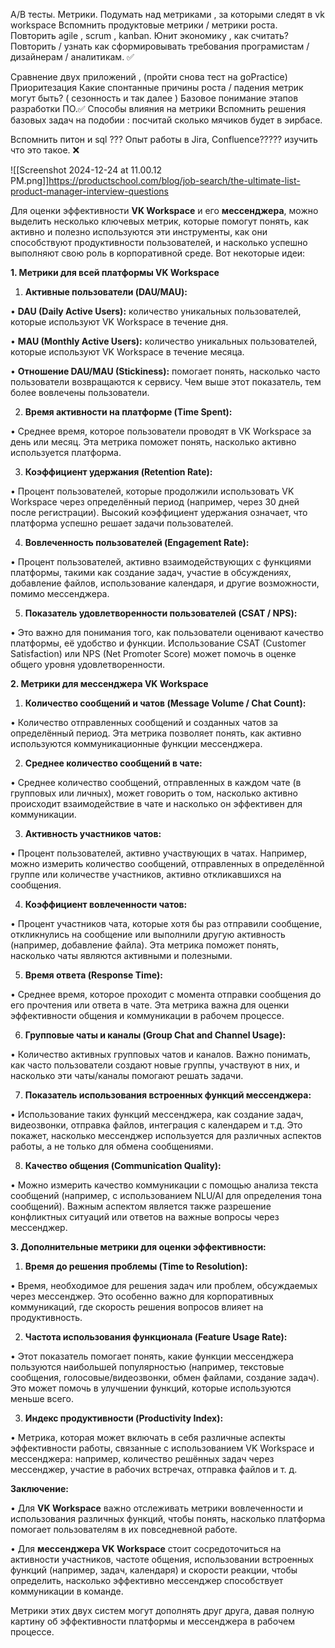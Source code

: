 A/B тесты. 
Метрики. Подумать над метриками , за которыми следят в vk workspace
Вспомнить продуктовые метрики / метрики роста. 
Повторить agile , scrum , kanban. 
Юнит экономику , как считать? 
Повторить / узнать как сформировывать требования програмистам / дизайнерам / аналитикам. ✅

Сравнение двух приложений , (пройти снова тест на goPractice)
Приоритезация 
Какие спонтанные причины роста / падения метрик могут быть? ( сезонность и так далее )
Базовое понимание этапов разработки ПО.✅
Способы влияния на метрики
Вспомнить решения базовых задач на подобии : посчитай сколько мячиков будет в эирбасе. 

Вспомнить питон и sql ???
Опыт работы в Jira, Confluence????? изучить что это такое. ❌

![[Screenshot 2024-12-24 at 11.00.12 PM.png]]https://productschool.com/blog/job-search/the-ultimate-list-product-manager-interview-questions




Для оценки эффективности **VK Workspace** и его **мессенджера**, можно выделить несколько ключевых метрик, которые помогут понять, как активно и полезно используются эти инструменты, как они способствуют продуктивности пользователей, и насколько успешно выполняют свою роль в корпоративной среде. Вот некоторые идеи:

  

**1. Метрики для всей платформы VK Workspace**

1. **Активные пользователи (DAU/MAU):**

• **DAU (Daily Active Users):** количество уникальных пользователей, которые используют VK Workspace в течение дня.

• **MAU (Monthly Active Users):** количество уникальных пользователей, которые используют VK Workspace в течение месяца.

• **Отношение DAU/MAU (Stickiness):** помогает понять, насколько часто пользователи возвращаются к сервису. Чем выше этот показатель, тем более вовлечены пользователи.

2. **Время активности на платформе (Time Spent):**

• Среднее время, которое пользователи проводят в VK Workspace за день или месяц. Эта метрика поможет понять, насколько активно используется платформа.

3. **Коэффициент удержания (Retention Rate):**

• Процент пользователей, которые продолжили использовать VK Workspace через определённый период (например, через 30 дней после регистрации). Высокий коэффициент удержания означает, что платформа успешно решает задачи пользователей.

4. **Вовлеченность пользователей (Engagement Rate):**

• Процент пользователей, активно взаимодействующих с функциями платформы, такими как создание задач, участие в обсуждениях, добавление файлов, использование календаря, и другие возможности, помимо мессенджера.

5. **Показатель удовлетворенности пользователей (CSAT / NPS):**

• Это важно для понимания того, как пользователи оценивают качество платформы, её удобство и функции. Использование CSAT (Customer Satisfaction) или NPS (Net Promoter Score) может помочь в оценке общего уровня удовлетворенности.

  

**2. Метрики для мессенджера VK Workspace**

1. **Количество сообщений и чатов (Message Volume / Chat Count):**

• Количество отправленных сообщений и созданных чатов за определённый период. Эта метрика позволяет понять, как активно используются коммуникационные функции мессенджера.

2. **Среднее количество сообщений в чате:**

• Среднее количество сообщений, отправленных в каждом чате (в групповых или личных), может говорить о том, насколько активно происходит взаимодействие в чате и насколько он эффективен для коммуникации.

3. **Активность участников чатов:**

• Процент пользователей, активно участвующих в чатах. Например, можно измерить количество сообщений, отправленных в определённой группе или количестве участников, активно откликавшихся на сообщения.

4. **Коэффициент вовлеченности чатов:**

• Процент участников чата, которые хотя бы раз отправили сообщение, откликнулись на сообщение или выполнили другую активность (например, добавление файла). Эта метрика поможет понять, насколько чаты являются активными и полезными.

5. **Время ответа (Response Time):**

• Среднее время, которое проходит с момента отправки сообщения до его прочтения или ответа в чате. Эта метрика важна для оценки эффективности общения и коммуникации в рабочем процессе.

6. **Групповые чаты и каналы (Group Chat and Channel Usage):**

• Количество активных групповых чатов и каналов. Важно понимать, как часто пользователи создают новые группы, участвуют в них, и насколько эти чаты/каналы помогают решать задачи.

7. **Показатель использования встроенных функций мессенджера:**

• Использование таких функций мессенджера, как создание задач, видеозвонки, отправка файлов, интеграция с календарем и т.д. Это покажет, насколько мессенджер используется для различных аспектов работы, а не только для обмена сообщениями.

8. **Качество общения (Communication Quality):**

• Можно измерить качество коммуникации с помощью анализа текста сообщений (например, с использованием NLU/AI для определения тона сообщений). Важным аспектом является также разрешение конфликтных ситуаций или ответов на важные вопросы через мессенджер.

  

**3. Дополнительные метрики для оценки эффективности:**

1. **Время до решения проблемы (Time to Resolution):**

• Время, необходимое для решения задач или проблем, обсуждаемых через мессенджер. Это особенно важно для корпоративных коммуникаций, где скорость решения вопросов влияет на продуктивность.

2. **Частота использования функционала (Feature Usage Rate):**

• Этот показатель помогает понять, какие функции мессенджера пользуются наибольшей популярностью (например, текстовые сообщения, голосовые/видеозвонки, обмен файлами, создание задач). Это может помочь в улучшении функций, которые используются меньше всего.

3. **Индекс продуктивности (Productivity Index):**

• Метрика, которая может включать в себя различные аспекты эффективности работы, связанные с использованием VK Workspace и мессенджера: например, количество решённых задач через мессенджер, участие в рабочих встречах, отправка файлов и т. д.

  

**Заключение:**

• Для **VK Workspace** важно отслеживать метрики вовлеченности и использования различных функций, чтобы понять, насколько платформа помогает пользователям в их повседневной работе.

• Для **мессенджера VK Workspace** стоит сосредоточиться на активности участников, частоте общения, использовании встроенных функций (например, задач, календаря) и скорости реакции, чтобы определить, насколько эффективно мессенджер способствует коммуникации в команде.

  

Метрики этих двух систем могут дополнять друг друга, давая полную картину об эффективности платформы и мессенджера в рабочем процессе.